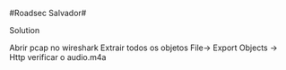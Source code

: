 #Roadsec Salvador#

Solution

Abrir pcap no wireshark
Extrair todos os objetos
File-> Export Objects -> Http
verificar o audio.m4a
